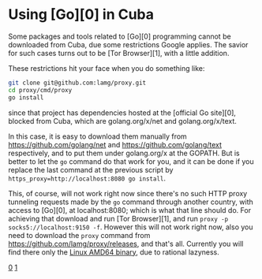 # Using [Go][0] in Cuba

Some packages and tools related to [Go][0] programming cannot be downloaded from Cuba, due some restrictions Google applies. The savior for such cases turns out to be [Tor Browser][1], with a little addition.

These restrictions hit your face when you do something like:

```sh
git clone git@github.com:lamg/proxy.git
cd proxy/cmd/proxy
go install
```

since that project has dependencies hosted at the [official Go site][0], blocked from Cuba, which are golang.org/x/net and golang.org/x/text.

In this case, it is easy to download them manually from https://github.com/golang/net and https://github.com/golang/text respectively, and to put them under golang.org/x at the GOPATH. But is better to let the `go` command do that work for you, and it can be done if you replace the last command at the previous script by `https_proxy=http://localhost:8080 go install`.

This, of course, will not work right now since there's no such HTTP proxy tunneling requests made by the `go` command through another country, with access to [Go][0], at localhost:8080; which is what that line should do. For achieving that download and run [Tor Browser][1], and run `proxy -p socks5://localhost:9150 -f`. However this will not work right now, also you need to download the `proxy` command from https://github.com/lamg/proxy/releases, and that's all. Currently you will find there only the [Linux AMD64 binary](https://github.com/lamg/proxy/releases/download/v3.0.1/proxy_3.0.1_linux-amd64.zip), due to rational lazyness.

[0](https://golang.org)
[1](https://www.torproject.org/projects/torbrowser.html.en)
